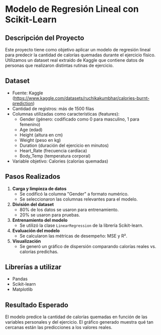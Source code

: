 
#  Modelo de Regresión Lineal con Scikit-Learn 

## Descripción del Proyecto
Este proyecto tiene como objetivo aplicar un modelo de regresión lineal para predecir la cantidad de calorías quemadas durante el ejercicio físico. Utilizamos un dataset real extraído de Kaggle que contiene datos de personas que realizaron distintas rutinas de ejercicio.

## Dataset
- Fuente: Kaggle (https://www.kaggle.com/datasets/ruchikakumbhar/calories-burnt-prediction)
- Cantidad de registros: más de 1500 filas
- Columnas utilizadas como características (features):
  - Gender (género: codificado como 0 para masculino, 1 para femenino)
  - Age (edad)
  - Height (altura en cm)
  - Weight (peso en kg)
  - Duration (duración del ejercicio en minutos)
  - Heart_Rate (frecuencia cardíaca)
  - Body_Temp (temperatura corporal)
- Variable objetivo: Calories (calorías quemadas)

## Pasos Realizados
1. **Carga y limpieza de datos**
   - Se codificó la columna "Gender" a formato numérico.
   - Se seleccionaron las columnas relevantes para el modelo.
2. **División del dataset**
   - 80% de los datos se usaron para entrenamiento.
   - 20% se usaron para pruebas.
3. **Entrenamiento del modelo**
   - Se utilizó la clase `LinearRegression` de la librería Scikit-learn.
4. **Evaluación del modelo**
   - Se calcularon las métricas de desempeño: MSE y R².
5. **Visualización**
   - Se generó un gráfico de dispersión comparando calorías reales vs. calorías predichas.

## Librerías a utilizar
- Pandas
- Scikit-learn
- Matplotlib

## Resultado Esperado
El modelo predice la cantidad de calorías quemadas en función de las variables personales y del ejercicio. El gráfico generado muestra qué tan cercanas están las predicciones a los valores reales.

